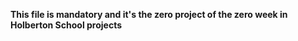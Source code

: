__This file is mandatory and it's the zero project of the zero week in Holberton School projects__

